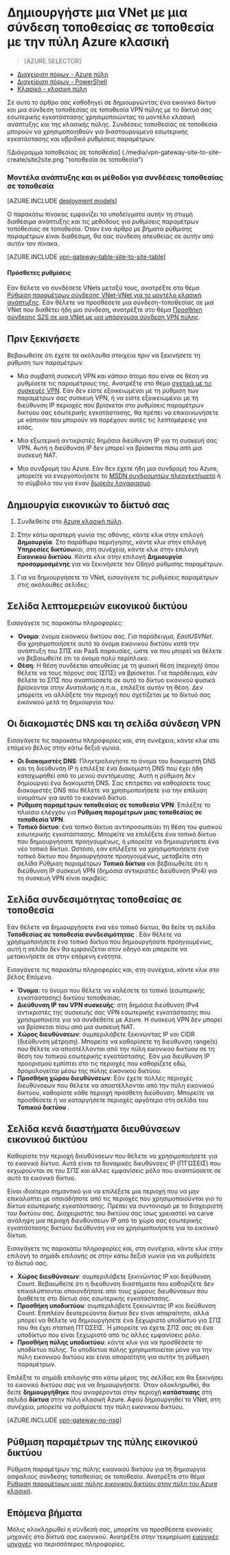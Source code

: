 <properties
   pageTitle="Δημιουργήστε ένα εικονικό δίκτυο με μια σύνδεση VPN πύλης τοποθεσίας σε τοποθεσία με την πύλη Azure κλασική | Microsoft Azure"
   description="Δημιουργήστε μια VNet με μια σύνδεση πύλης VPN S2S για διασταυρούμενο εσωτερικής εγκατάστασης και υβριδικές διαμορφώσεις χρησιμοποιώντας το μοντέλο κλασική ανάπτυξης."
   services="vpn-gateway"
   documentationCenter=""
   authors="cherylmc"
   manager="carmonm"
   editor=""
   tags="azure-service-management"/>

<tags
   ms.service="vpn-gateway"
   ms.devlang="na"
   ms.topic="hero-article"
   ms.tgt_pltfrm="na"
   ms.workload="infrastructure-services"
   ms.date="10/14/2016"
   ms.author="cherylmc"/>

# <a name="create-a-vnet-with-a-site-to-site-connection-using-the-azure-classic-portal"></a>Δημιουργήστε μια VNet με μια σύνδεση τοποθεσίας σε τοποθεσία με την πύλη Azure κλασική

> [AZURE.SELECTOR]
- [Διαχείριση πόρων - Azure πύλη](vpn-gateway-howto-site-to-site-resource-manager-portal.md)
- [Διαχείριση πόρων - PowerShell](vpn-gateway-create-site-to-site-rm-powershell.md)
- [Κλασικό - κλασική πύλη](vpn-gateway-site-to-site-create.md)

Σε αυτό το άρθρο σάς καθοδηγεί σε δημιουργώντας ένα εικονικό δίκτυο και μια σύνδεση τοποθεσίας σε τοποθεσία VPN πύλης με το δίκτυό σας εσωτερικής εγκατάστασης χρησιμοποιώντας το μοντέλο κλασική ανάπτυξης και της κλασικής πύλης. Συνδέσεις τοποθεσίας σε τοποθεσία μπορούν να χρησιμοποιηθούν για διασταυρούμενο εσωτερικής εγκατάστασης και υβριδικό ρυθμίσεις παραμέτρων.

![Διάγραμμα τοποθεσίας σε τοποθεσία] (./media/vpn-gateway-site-to-site-create/site2site.png "τοποθεσία σε τοποθεσία")


### <a name="deployment-models-and-methods-for-site-to-site-connections"></a>Μοντέλα ανάπτυξης και οι μέθοδοι για συνδέσεις τοποθεσίας σε τοποθεσία

[AZURE.INCLUDE [deployment models](../../includes/vpn-gateway-deployment-models-include.md)] 

Ο παρακάτω πίνακας εμφανίζει τα υποδείγματα αυτήν τη στιγμή διαθέσιμα ανάπτυξης και τις μεθόδους για ρυθμίσεις παραμέτρων τοποθεσίας σε τοποθεσία. Όταν ένα άρθρο με βήματα ρύθμισης παραμέτρων είναι διαθέσιμη, θα σας σύνδεση απευθείας σε αυτήν από αυτόν τον πίνακα.

[AZURE.INCLUDE [vpn-gateway-table-site-to-site-table](../../includes/vpn-gateway-table-site-to-site-include.md)]

#### <a name="additional-configurations"></a>Πρόσθετες ρυθμίσεις 

Εάν θέλετε να συνδέσετε VNets μεταξύ τους, ανατρέξτε στο θέμα [Ρύθμιση παραμέτρων σύνδεσης VNet-VNet για το μοντέλο κλασική ανάπτυξης](virtual-networks-configure-vnet-to-vnet-connection.md). Εάν θέλετε να προσθέσετε μια σύνδεση-τοποθεσίας σε μια VNet που διαθέτει ήδη μια σύνδεση, ανατρέξτε στο θέμα [Προσθήκη σύνδεσης S2S σε μια VNet με μια υπάρχουσα σύνδεση VPN πύλης](vpn-gateway-multi-site.md).
 
## <a name="before-you-begin"></a>Πριν ξεκινήσετε

Βεβαιωθείτε ότι έχετε τα ακόλουθα στοιχεία πριν να ξεκινήσετε τη ρύθμιση των παραμέτρων.

- Μια συμβατή συσκευή VPN και κάποιο άτομο που είναι σε θέση να ρυθμίσετε τις παραμέτρους της. Ανατρέξτε στο θέμα [σχετικά με τις συσκευές VPN](vpn-gateway-about-vpn-devices.md). Εάν δεν είστε εξοικειωμένοι με τη ρύθμιση των παραμέτρων σας συσκευή VPN, ή να είστε εξοικειωμένοι με τη διεύθυνση IP περιοχές που βρίσκεται στο ρυθμίσεις παραμέτρων δικτύου σας εσωτερικής εγκατάστασης, θα πρέπει να επικοινωνήσετε με κάποιον που μπορούν να παρέχουν αυτές τις λεπτομέρειες για εσάς.

- Μια εξωτερική αντικριστές δημόσια διεύθυνση IP για τη συσκευή σας VPN. Αυτή η διεύθυνση IP δεν μπορεί να βρίσκεται πίσω από μια συσκευή NAT.

- Μια συνδρομή του Azure. Εάν δεν έχετε ήδη μια συνδρομή του Azure, μπορείτε να ενεργοποιήσετε το [MSDN συνδρομητών πλεονεκτήματα](https://azure.microsoft.com/pricing/member-offers/msdn-benefits-details/) ή το σύμβολο του για έναν [δωρεάν λογαριασμό](https://azure.microsoft.com/pricing/free-trial/).


## <a name="CreateVNet"></a>Δημιουργία εικονικών το δίκτυό σας

1. Συνδεθείτε στο [Azure κλασική πύλη](https://manage.windowsazure.com/).

2. Στην κάτω αριστερή γωνία της οθόνης, κάντε κλικ στην επιλογή **Δημιουργία**. Στο παράθυρο περιήγησης, κάντε κλικ στην επιλογή **Υπηρεσίες δικτύου**και, στη συνέχεια, κάντε κλικ στην επιλογή **Εικονικού δικτύου**. Κάντε κλικ στην επιλογή **Δημιουργία προσαρμοσμένης** για να ξεκινήσετε τον Οδηγό ρύθμισης παραμέτρων.

3. Για να δημιουργήσετε το VNet, εισαγάγετε τις ρυθμίσεις παραμέτρων στις ακόλουθες σελίδες:

## <a name="Details"></a>Σελίδα λεπτομερειών εικονικού δικτύου

Εισαγάγετε τις παρακάτω πληροφορίες:

- **Όνομα**: όνομα εικονικού δικτύου σας. Για παράδειγμα, *EastUSVNet*. Θα χρησιμοποιήσετε αυτό το όνομα εικονικού δικτύου κατά την ανάπτυξη του ΣΠΣ και PaaS παρουσίες, ώστε να που μπορεί να θέλετε να βεβαιωθείτε ότι το όνομα πολύ περίπλοκο.
- **Θέση**: Η θέση συνδέεται απευθείας με τη φυσική θέση (περιοχή) όπου θέλετε να τους πόρους σας (ΣΠΣ) να βρίσκεται. Για παράδειγμα, εάν θέλετε το ΣΠΣ που αναπτύσσετε σε αυτό το δίκτυο εικονικού φυσικά βρίσκονται στην *Ανατολικής η.π.α.*, επιλέξτε αυτήν τη θέση. Δεν μπορείτε να αλλάξετε την περιοχή που σχετίζεται με το δίκτυό σας εικονικού μετά τη δημιουργία του.

## <a name="DNS"></a>Οι διακομιστές DNS και τη σελίδα σύνδεση VPN

Εισαγάγετε τις παρακάτω πληροφορίες και, στη συνέχεια, κάντε κλικ στο επόμενο βέλος στην κάτω δεξιά γωνία.

- **Οι διακομιστές DNS**: Πληκτρολογήστε το όνομα του διακομιστή DNS και τη διεύθυνση IP ή επιλέξτε ένα διακομιστή DNS που έχει ήδη καταχωρηθεί από το μενού συντόμευσης. Αυτή η ρύθμιση δεν δημιουργεί ένα διακομιστή DNS. Σας επιτρέπει να καθορίσετε τους διακομιστές DNS που θέλετε να χρησιμοποιήσετε για την επίλυση ονομάτων για αυτό το εικονικό δίκτυο.
- **Ρύθμιση παραμέτρων τοποθεσίας σε τοποθεσία VPN**: Επιλέξτε το πλαίσιο ελέγχου για **Ρύθμιση παραμέτρων μιας τοποθεσίας σε τοποθεσία VPN**.
- **Τοπικό δίκτυο**: ένα τοπικό δίκτυο αντιπροσωπεύει τη θέση του φυσικού εσωτερικής εγκατάστασης. Μπορείτε να επιλέξετε ένα τοπικό δίκτυο που δημιουργήσατε προηγουμένως, ή μπορείτε να δημιουργήσετε ένα νέο τοπικό δίκτυο. Ωστόσο, εάν επιλέξετε να χρησιμοποιήσετε ένα τοπικό δίκτυο που δημιουργήσατε προηγουμένως, μεταβείτε στη σελίδα Ρύθμιση παραμέτρων **Τοπικά δίκτυα** και βεβαιωθείτε ότι η διεύθυνση IP συσκευή VPN (δημόσια αντικριστές διεύθυνση IPv4) για τη συσκευή VPN είναι ακριβείς.

## <a name="Connectivity"></a>Σελίδα συνδεσιμότητας τοποθεσίας σε τοποθεσία

Εάν θέλετε να δημιουργήσετε ένα νέο τοπικό δίκτυο, θα δείτε τη σελίδα **Τοποθεσίας σε τοποθεσία συνδεσιμότητας** . Εάν θέλετε να χρησιμοποιήσετε ένα τοπικό δίκτυο που δημιουργήσατε προηγουμένως, αυτή η σελίδα δεν θα εμφανίζεται στον οδηγό και μπορείτε να μετακινήσετε σε στην επόμενη ενότητα.

Εισαγάγετε τις παρακάτω πληροφορίες και, στη συνέχεια, κάντε κλικ στο βέλος Επόμενο.

-   **Όνομα**: το όνομα που θέλετε να καλέσετε το τοπικό (εσωτερικής εγκατάστασης) δικτύου τοποθεσίας.
-   **Διεύθυνση IP του VPN συσκευής**: στη δημόσια διεύθυνση IPv4 αντικριστές της συσκευής σας VPN εσωτερικής εγκατάστασης που χρησιμοποιείτε για να συνδεθείτε με Azure. Η συσκευή VPN δεν μπορεί να βρίσκεται πίσω από μια συσκευή NAT.
-   **Χώρος διευθύνσεων**: συμπεριλάβετε ξεκινώντας IP και CIDR (διεύθυνση μέτρηση). Μπορείτε να καθορίσετε τη διεύθυνση range(s) που θέλετε να αποστέλλονται από την πύλη εικονικού δικτύου σε τη θέση του τοπικού εσωτερικής εγκατάστασης. Εάν μια διεύθυνση IP προορισμού εμπίπτει στο τις περιοχές που καθορίζετε εδώ, δρομολογείται μέσω της πύλης εικονικού δικτύου.
-   **Προσθήκη χώρου διευθύνσεων**: Εάν έχετε πολλές περιοχές διευθύνσεων που θέλετε να αποστέλλονται από την πύλη εικονικού δικτύου, καθορίστε κάθε περιοχή πρόσθετη διεύθυνση. Μπορείτε να προσθέσετε ή να καταργήσετε περιοχές αργότερα στη σελίδα του **Τοπικού δικτύου** .

## <a name="Address"></a>Σελίδα κενά διαστήματα διευθύνσεων εικονικού δικτύου

Καθορίστε την περιοχή διευθύνσεων που θέλετε να χρησιμοποιήσετε για το εικονικό δίκτυο. Αυτά είναι τα δυναμικές διευθύνσεις IP (ΠΤΏΣΕΙΣ) που εκχωρούνται σε του ΣΠΣ και άλλες εμφανίσεις ρόλο που αναπτύσσετε σε αυτό το εικονικό δίκτυο.

Είναι ιδιαίτερα σημαντικό για να επιλέξετε μια περιοχή που να μην επικαλύπτει με οποιαδήποτε από τις περιοχές που χρησιμοποιούνται για το δίκτυο εσωτερικής εγκατάστασης. Πρέπει να συντονισμό με το διαχειριστή του δικτύου σας. Διαχειριστής του δικτύου σας ίσως χρειαστεί να carve ανάληψη μια περιοχή διευθύνσεων IP από το χώρο σας εσωτερικής εγκατάστασης δικτύου διεύθυνση για να χρησιμοποιήσετε για το εικονικό δίκτυο.

Εισαγάγετε τις παρακάτω πληροφορίες και, στη συνέχεια, κάντε κλικ στην επιλογή το σημάδι επιλογής σε στην κάτω δεξιά γωνία για να ρυθμίσετε το δίκτυό σας.

- **Χώρος διευθύνσεων**: συμπεριλάβετε ξεκινώντας IP και διεύθυνση Count. Βεβαιωθείτε ότι η διεύθυνση διαστήματα που καθορίζετε δεν επικαλύπτονται οποιονδήποτε από τους χώρους διευθύνσεων που διαθέτετε στο δίκτυό σας εσωτερικής εγκατάστασης.
- **Προσθήκη υποδικτύου**: συμπεριλάβετε ξεκινώντας IP και διεύθυνση Count. Επιπλέον δευτερεύοντα δίκτυα δεν είναι απαραίτητο, αλλά μπορεί να θέλετε να δημιουργήσετε ένα ξεχωριστό υποδίκτυο για ΣΠΣ που θα έχει στατική ΠΤΏΣΕΙΣ. Ή μπορείτε να έχετε ΣΠΣ σας σε ένα υποδίκτυο που είναι ξεχωριστό από τις άλλες εμφανίσεις ρόλο.
- **Προσθήκη πύλης υποδικτύου**: κάντε κλικ για να προσθέσετε το υποδίκτυο πύλης. Το υποδίκτυο πύλης χρησιμοποιείται μόνο για την πύλη εικονικού δικτύου και είναι απαραίτητη για αυτήν τη ρύθμιση παραμέτρων.

Επιλέξτε το σημάδι επιλογής στο κάτω μέρος της σελίδας και θα ξεκινήσει το εικονικό δικτύου σας για να δημιουργήσετε. Όταν ολοκληρωθεί, θα δείτε **δημιουργήθηκε** που αναφέρονται στην περιοχή **κατάστασης** στη σελίδα **δίκτυα** στην πύλη κλασική Azure. Αφού δημιουργηθεί το VNet, στη συνέχεια, μπορείτε να ρυθμίσετε την πύλη εικονικού δικτύου.

[AZURE.INCLUDE [vpn-gateway-no-nsg](../../includes/vpn-gateway-no-nsg-include.md)] 

## <a name="VNetGateway"></a>Ρύθμιση παραμέτρων της πύλης εικονικού δικτύου

Ρύθμιση παραμέτρων της πύλης εικονικού δικτύου για τη δημιουργία ασφαλούς σύνδεσης τοποθεσίας σε τοποθεσία. Ανατρέξτε στο θέμα [Ρύθμιση παραμέτρων μιας πύλης εικονικού δικτύου στην πύλη του Azure κλασική](vpn-gateway-configure-vpn-gateway-mp.md).

## <a name="next-steps"></a>Επόμενα βήματα

Μόλις ολοκληρωθεί η σύνδεσή σας, μπορείτε να προσθέσετε εικονικές μηχανές στα δίκτυά σας εικονικού. Ανατρέξτε στην τεκμηρίωση [εικονικές μηχανές](https://azure.microsoft.com/documentation/services/virtual-machines/) για περισσότερες πληροφορίες.
